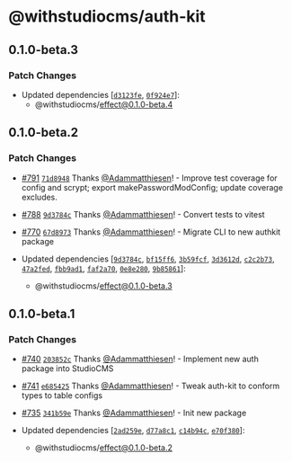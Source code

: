 # @withstudiocms/auth-kit

## 0.1.0-beta.3

### Patch Changes

- Updated dependencies [[`d3123fe`](https://github.com/withstudiocms/studiocms/commit/d3123febbb0acdfb8d79629e9c2b101dff8a2bc7), [`0f924e7`](https://github.com/withstudiocms/studiocms/commit/0f924e7a27f0e7480afe4f58061451499a5f6913)]:
  - @withstudiocms/effect@0.1.0-beta.4

## 0.1.0-beta.2

### Patch Changes

- [#791](https://github.com/withstudiocms/studiocms/pull/791) [`71d8948`](https://github.com/withstudiocms/studiocms/commit/71d894899a417e3a249c5f47e527223ade38b4fc) Thanks [@Adammatthiesen](https://github.com/Adammatthiesen)! - Improve test coverage for config and scrypt; export makePasswordModConfig; update coverage excludes.

- [#788](https://github.com/withstudiocms/studiocms/pull/788) [`9d3784c`](https://github.com/withstudiocms/studiocms/commit/9d3784c1de98a4bc7bb913742c3977e16c87cc1b) Thanks [@Adammatthiesen](https://github.com/Adammatthiesen)! - Convert tests to vitest

- [#770](https://github.com/withstudiocms/studiocms/pull/770) [`67d8973`](https://github.com/withstudiocms/studiocms/commit/67d8973cd703f6d3a5c50e31d3f051ef8f938548) Thanks [@Adammatthiesen](https://github.com/Adammatthiesen)! - Migrate CLI to new authkit package

- Updated dependencies [[`9d3784c`](https://github.com/withstudiocms/studiocms/commit/9d3784c1de98a4bc7bb913742c3977e16c87cc1b), [`bf15ff6`](https://github.com/withstudiocms/studiocms/commit/bf15ff65a5f4ba6c2e4cd616d3c45ba0da784a1a), [`3b59fcf`](https://github.com/withstudiocms/studiocms/commit/3b59fcf7885d5c4952bd30279fa8ea2e2f0f5eaa), [`3d3612d`](https://github.com/withstudiocms/studiocms/commit/3d3612d510f4827acfb4de364d39e835a693818f), [`c2c2b73`](https://github.com/withstudiocms/studiocms/commit/c2c2b73a71009769e38ea4b30ae4010f6f0fdd14), [`47a2fed`](https://github.com/withstudiocms/studiocms/commit/47a2fedd8ed1c751def929058772ea78532e8d7d), [`fbb9ad1`](https://github.com/withstudiocms/studiocms/commit/fbb9ad10555f26c8e6261cd71a7650ab4aeb64f9), [`faf2a70`](https://github.com/withstudiocms/studiocms/commit/faf2a70ae57d136a9ccbbdebad70897e42c14c64), [`0e8e280`](https://github.com/withstudiocms/studiocms/commit/0e8e280c4a2a7552d3b78b370600019e49f5a459), [`9b85861`](https://github.com/withstudiocms/studiocms/commit/9b85861b20ca9eb2aa2c434b225ff85399bb04f0)]:
  - @withstudiocms/effect@0.1.0-beta.3

## 0.1.0-beta.1

### Patch Changes

- [#740](https://github.com/withstudiocms/studiocms/pull/740) [`203852c`](https://github.com/withstudiocms/studiocms/commit/203852c2e102c668eed71e46b96f134899895327) Thanks [@Adammatthiesen](https://github.com/Adammatthiesen)! - Implement new auth package into StudioCMS

- [#741](https://github.com/withstudiocms/studiocms/pull/741) [`e685425`](https://github.com/withstudiocms/studiocms/commit/e6854250165650c7642a03e4f612aa0a9ea880d1) Thanks [@Adammatthiesen](https://github.com/Adammatthiesen)! - Tweak auth-kit to conform types to table configs

- [#735](https://github.com/withstudiocms/studiocms/pull/735) [`341b59e`](https://github.com/withstudiocms/studiocms/commit/341b59e3c775f619e9630c9044772ef0f16d1970) Thanks [@Adammatthiesen](https://github.com/Adammatthiesen)! - Init new package

- Updated dependencies [[`2ad259e`](https://github.com/withstudiocms/studiocms/commit/2ad259e9662bd4c8b58e07629491cb322eb479fa), [`d77a8c1`](https://github.com/withstudiocms/studiocms/commit/d77a8c16c97b91343f1c03b2fd9dd2fca0252647), [`c14b94c`](https://github.com/withstudiocms/studiocms/commit/c14b94c855a750b5666fffc975bebf1a556cf80f), [`e70f380`](https://github.com/withstudiocms/studiocms/commit/e70f38001d9ef80e27f701d249fda23c670dfb5e)]:
  - @withstudiocms/effect@0.1.0-beta.2

